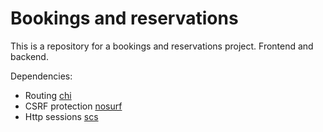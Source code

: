 # Bookings and reservations

This is a repository for a bookings and reservations project. Frontend and backend.

Dependencies:
- Routing [chi](https://github.com/go-chi/chi)
- CSRF protection [nosurf](https://github.com/justinas/nosurf)
- Http sessions [scs](https://github.com/alexedwards/scs)